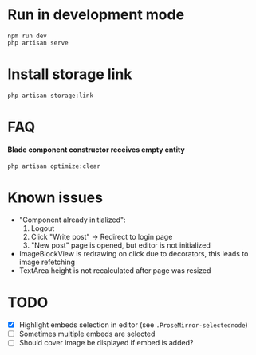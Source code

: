 # Run in development mode

```shell
npm run dev
php artisan serve
```

# Install storage link

```shell
php artisan storage:link
```

# FAQ

#### Blade component constructor receives empty entity
```shell
php artisan optimize:clear
```

# Known issues

- "Component already initialized":
    1. Logout
    2. Click "Write post" -> Redirect to login page
    3. "New post" page is opened, but editor is not initialized
- ImageBlockView is redrawing on click due to decorators, this leads to image refetching
- TextArea height is not recalculated after page was resized

# TODO

- [x] Highlight embeds selection in editor (see `.ProseMirror-selectednode`)
- [ ] Sometimes multiple embeds are selected
- [ ] Should cover image be displayed if embed is added?
